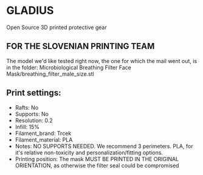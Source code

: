# GLADIUS

Open Source 3D printed protective gear


## FOR THE SLOVENIAN PRINTING TEAM ##
The model we'd like tested right now, the one for which the mail went out, is in the folder: Microbiological Breathing Filter Face Mask/breathing_filter_male_size.stl



## Print settings:

* Rafts: No
* Supports: No
* Resolution: 0.2
* Infill: 15%
* Filament_brand: Trcek
* Filament_material: PLA
* Notes: NO SUPPORTS NEEDED. We recommend 3 perimeters. PLA, for it's relative non-toxicity and personalization/fitting options.
* Printing position: The mask MUST BE PRINTED IN THE ORIGINAL ORIENTATION, as otherwise the filter seal could be compromised
